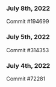 ### July 8th, 2022

Commit #194699

### July 5th, 2022

Commit #314353


### July 4th, 2022

Commit #72281
